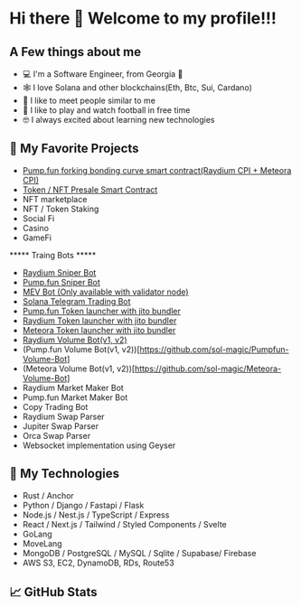 # Hi there 👋 Welcome to my profile!!!

## A Few things about me

- 💻 I'm a Software Engineer, from Georgia 📍
- 🕸️ I love Solana and other blockchains(Eth, Btc, Sui, Cardano)
- 🤝 I like to meet people similar to me 
- 🏏 I like to play and watch football in free time
- 🤓 I always excited about learning new technologies 

## 📰 My Favorite Projects

- [Pump.fun forking bonding curve smart contract(Raydium CPI + Meteora CPI)](https://github.com/sol-magic/pumpfun-smart-contract)
- [Token / NFT Presale Smart Contract](https://github.com/sol-magic/Solana-IDO-presale-smart-contract)
- NFT marketplace
- NFT / Token Staking
- Social Fi
- Casino
- GameFi


***** Traing Bots *****
- [Raydium Sniper Bot](https://github.com/sol-magic/solana-raydium-sniper-bot)
- [Pump.fun Sniper Bot](https://github.com/sol-magic/solana-pumpfun-sniper-bot)
- [MEV Bot (Only available with validator node)](https://github.com/sol-magic/solana-mev-bot)
- [Solana Telegram Trading Bot](https://github.com/sol-magic/solana-telegram-trading-bot)
- [Pump.fun Token launcher with jito bundler](https://github.com/sol-magic/Solana-pumpfun-bundler)
- [Raydium Token launcher with jito bundler](https://github.com/sol-magic/Solana-Raydium-Bundler)
- [Meteora Token launcher with jito bundler](https://github.com/sol-magic/Solana-Meteora-Bundler)
- [Raydium Volume Bot(v1, v2)](https://github.com/sol-magic/solana-raydium-volume-bot)
- (Pump.fun Volume Bot(v1, v2))[https://github.com/sol-magic/Pumpfun-Volume-Bot]
- (Meteora Volume Bot(v1, v2))[https://github.com/sol-magic/Meteora-Volume-Bot]
- Raydium Market Maker Bot
- Pump.fun Market Maker Bot
- Copy Trading Bot
- Raydium Swap Parser
- Jupiter Swap Parser
- Orca Swap Parser
- Websocket implementation using Geyser

## 📰 My Technologies

- Rust / Anchor
- Python / Django / Fastapi / Flask
- Node.js / Nest.js / TypeScript / Express
- React / Next.js / Tailwind / Styled Components / Svelte
- GoLang
- MoveLang
- MongoDB / PostgreSQL / MySQL / Sqlite / Supabase/ Firebase
- AWS S3, EC2, DynamoDB, RDs, Route53

## 📈 GitHub Stats
<!-- <p align="center">
  <img width="48%" src="https://github-readme-stats.vercel.app/api?username=sol-magic&show_icons=true&theme=radical" />
  <img width="48%" src="https://github-readme-streak-stats.herokuapp.com/?user=sol-magic&theme=radical" />
</p> -->
